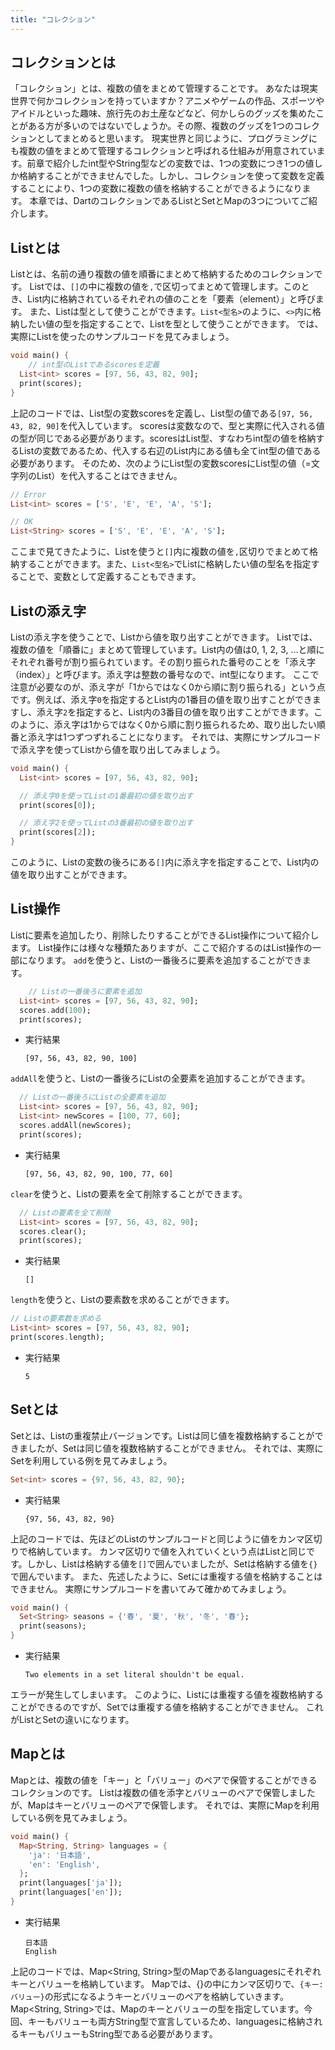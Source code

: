 ```yaml
---
title: "コレクション"
---
```


## コレクションとは
「コレクション」とは、複数の値をまとめて管理することです。
あなたは現実世界で何かコレクションを持っていますか？アニメやゲームの作品、スポーツやアイドルといった趣味、旅行先のお土産などなど、何かしらのグッズを集めたことがある方が多いのではないでしょうか。その際、複数のグッズを1つのコレクションとしてまとめると思います。
現実世界と同じように、プログラミングにも複数の値をまとめて管理するコレクションと呼ばれる仕組みが用意されています。前章で紹介したint型やString型などの変数では、1つの変数につき1つの値しか格納することができませんでした。しかし、コレクションを使って変数を定義することにより、1つの変数に複数の値を格納することができるようになります。
本章では、DartのコレクションであるListとSetとMapの3つについてご紹介します。

## Listとは
Listとは、名前の通り複数の値を順番にまとめて格納するためのコレクションです。
Listでは、`[]`の中に複数の値を`,`で区切ってまとめて管理します。このとき、List内に格納されているそれぞれの値のことを「要素（element）」と呼びます。
また、Listは型として使うことができます。`List<型名>`のように、`<>`内に格納したい値の型を指定することで、Listを型として使うことができます。
では、実際にListを使ったのサンプルコードを見てみましょう。
```dart
void main() {
	// int型のListであるscoresを定義
  List<int> scores = [97, 56, 43, 82, 90];
  print(scores);
}
```
上記のコードでは、List<int>型の変数scoresを定義し、List<int>型の値である`[97, 56, 43, 82, 90]`を代入しています。
scoresは変数なので、型と実際に代入される値の型が同じである必要があります。scoresはList<int>型、すなわちint型の値を格納するListの変数であるため、代入する右辺のList内にある値も全てint型の値である必要があります。
そのため、次のようにList<int>型の変数scoresにList<String>型の値（=文字列のList）を代入することはできません。
```dart
// Error
List<int> scores = ['S', 'E', 'E', 'A', 'S'];

// OK
List<String> scores = ['S', 'E', 'E', 'A', 'S'];
```
ここまで見てきたように、Listを使うと`[]`内に複数の値を`,`区切りでまとめて格納することができます。また、`List<型名>`でListに格納したい値の型名を指定することで、変数として定義することもできます。

## Listの添え字
Listの添え字を使うことで、Listから値を取り出すことができます。
Listでは、複数の値を「順番に」まとめて管理しています。List内の値は0, 1, 2, 3, …と順にそれぞれ番号が割り振られています。その割り振られた番号のことを「添え字（index）」と呼びます。添え字は整数の番号なので、int型になります。
ここで注意が必要なのが、添え字が「1からではなく0から順に割り振られる」という点です。例えば、添え字`0`を指定するとList内の1番目の値を取り出すことができますし、添え字`2`を指定すると、List内の3番目の値を取り出すことができます。このように、添え字は1からではなく0から順に割り振られるため、取り出したい順番と添え字は1つずつずれることになります。
それでは、実際にサンプルコードで添え字を使ってListから値を取り出してみましょう。

```dart
void main() {
  List<int> scores = [97, 56, 43, 82, 90];

  // 添え字0を使ってListの1番最初の値を取り出す
  print(scores[0]);

  // 添え字2を使ってListの3番最初の値を取り出す
  print(scores[2]);
}

```
このように、Listの変数の後ろにある`[]`内に添え字を指定することで、List内の値を取り出すことができます。

## List操作
Listに要素を追加したり、削除したりすることができるList操作について紹介します。
List操作には様々な種類たありますが、ここで紹介するのはList操作の一部になります。
`add`を使うと、Listの一番後ろに要素を追加することができます。
```dart
 	// Listの一番後ろに要素を追加
  List<int> scores = [97, 56, 43, 82, 90];
  scores.add(100);
  print(scores);
```

- 実行結果
    
    ```
    [97, 56, 43, 82, 90, 100]
    ```
    

`addAll`を使うと、Listの一番後ろにListの全要素を追加することができます。
```dart
  // Listの一番後ろにListの全要素を追加
  List<int> scores = [97, 56, 43, 82, 90];
  List<int> newScores = [100, 77, 60];
  scores.addAll(newScores);
  print(scores);
```

- 実行結果
    
    ```
    [97, 56, 43, 82, 90, 100, 77, 60]
    ```

`clear`を使うと、Listの要素を全て削除することができます。

```dart
  // Listの要素を全て削除
  List<int> scores = [97, 56, 43, 82, 90];
  scores.clear();
  print(scores);
```

- 実行結果
    
    ```
    []
    ```
    

`length`を使うと、Listの要素数を求めることができます。

```dart
// Listの要素数を求める
List<int> scores = [97, 56, 43, 82, 90];
print(scores.length);
```

- 実行結果
    
    ```
    5
    ```
    

## Setとは
Setとは、Listの重複禁止バージョンです。Listは同じ値を複数格納することができましたが、Setは同じ値を複数格納することができません。
それでは、実際にSetを利用している例を見てみましょう。

```dart
Set<int> scores = {97, 56, 43, 82, 90};
```

- 実行結果
    
    ```
    {97, 56, 43, 82, 90}
    ```
    
上記のコードでは、先ほどのListのサンプルコードと同じように値をカンマ区切りで格納しています。
カンマ区切りで値を入れていくという点はListと同じです。しかし、Listは格納する値を`[]`で囲んでいましたが、Setは格納する値を`{}`で囲んでいます。
また、先述したように、Setには重複する値を格納することはできません。
実際にサンプルコードを書いてみて確かめてみましょう。
```dart
void main() {
  Set<String> seasons = {'春', '夏', '秋', '冬', '春'};
  print(seasons);
}

```

- 実行結果
    
    ```
    Two elements in a set literal shouldn't be equal.
    ```
    
エラーが発生してしまいます。
このように、Listには重複する値を複数格納することができるのですが、Setでは重複する値を格納することができません。
これがListとSetの違いになります。

## Mapとは
Mapとは、複数の値を「キー」と「バリュー」のペアで保管することができるコレクションのです。
Listは複数の値を添字とバリューのペアで保管しましたが、Mapはキーとバリューのペアで保管します。
それでは、実際にMapを利用している例を見てみましょう。
```dart
void main() {
  Map<String, String> languages = {
    'ja': '日本語',
    'en': 'English',
  };
  print(languages['ja']);
  print(languages['en']);
}

```

- 実行結果
    
    ```
    日本語
    English
    ```
上記のコードでは、Map<String, String>型のMapであるlanguagesにそれぞれキーとバリューを格納しています。
Mapでは、{}の中にカンマ区切りで、`{キー: バリュー}`の形式になるようキーとバリューのペアを格納していきます。
Map<String, String>では、Mapのキーとバリューの型を指定しています。今回、キーもバリューも両方String型で宣言しているため、languagesに格納されるキーもバリューもString型である必要があります。
